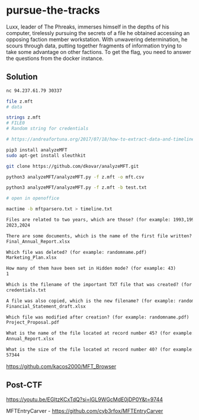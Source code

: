 # pursue-the-tracks

Luxx, leader of The Phreaks, immerses himself in the depths of his computer, tirelessly pursuing the secrets of a file he obtained accessing an opposing faction member workstation. 
With unwavering determination, he scours through data, putting together fragments of information trying to take some advantage on other factions. To get the flag, you need to answer the questions from the docker instance.

## Solution

```sh
nc 94.237.61.79 30337

file z.mft
# data

strings z.mft
# FILE0
# Random string for credentials
```

```sh
# https://andreafortuna.org/2017/07/18/how-to-extract-data-and-timeline-from-master-file-table-on-ntfs-filesystem/

pip3 install analyzeMFT
sudo apt-get install sleuthkit

git clone https://github.com/dkovar/analyzeMFT.git

python3 analyzeMFT/analyzeMFT.py -f z.mft -o mft.csv

python3 analyzeMFT/analyzeMFT.py -f z.mft -b test.txt

# open in openoffice

mactime -b mftparsero.txt > timeline.txt
```

```txt
Files are related to two years, which are those? (for example: 1993,1995)
2023,2024

There are some documents, which is the name of the first file written? (for example: randomname.pdf)
Final_Annual_Report.xlsx

Which file was deleted? (for example: randomname.pdf)
Marketing_Plan.xlsx

How many of them have been set in Hidden mode? (for example: 43)
1

Which is the filename of the important TXT file that was created? (for example: randomname.txt)
credentials.txt

A file was also copied, which is the new filename? (for example: randomname.pdf)
Financial_Statement_draft.xlsx

Which file was modified after creation? (for example: randomname.pdf)
Project_Proposal.pdf

What is the name of the file located at record number 45? (for example: randomname.pdf)
Annual_Report.xlsx

What is the size of the file located at record number 40? (for example: 1337) -> /documents/2023/Final_Project_Proposal.pdf
57344
```


https://github.com/kacos2000/MFT_Browser


## Post-CTF

https://youtu.be/EGItzKCxTdQ?si=lGL9WGcMdE0jDP0Y&t=9744

MFTEntryCarver - https://github.com/cyb3rfox/MFTEntryCarver
